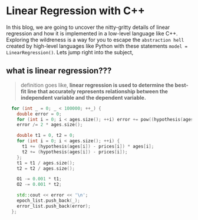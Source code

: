 # Linear Regression with C++
In this blog, we are going to uncover the nitty-gritty details of linear regression and how it is implemented in a low-level language like C++. Exploring the wildreness is a way for you to escape the `abstraction hell` created by high-level languages like Python with these statements `model = LinearRegression()`. Lets jump right into the subject,

## what is linear regression???
> definition goes like,
> **linear regression is used to determine the best-fit line that accurately represents relationship between the independent variable and the dependent variable.**

```cpp
  for (int _ = 0; _ < 100000; ++_) {
    double error = 0;
    for (int i = 0; i < ages.size(); ++i) error += pow((hypothesis(ages[i]) - prices[i]), 2);
    error /= 2 * ages.size();

    double t1 = 0, t2 = 0;
    for (int i = 0; i < ages.size(); ++i) {
      t1 += (hypothesis(ages[i]) - prices[i]) * ages[i];
      t2 += (hypothesis(ages[i]) - prices[i]);
    };
    t1 = t1 / ages.size();
    t2 = t2 / ages.size();

    O1 -= 0.001 * t1;
    O2 -= 0.001 * t2;

    std::cout << error << '\n';
    epoch_list.push_back(_);
    error_list.push_back(error);
  };
```

